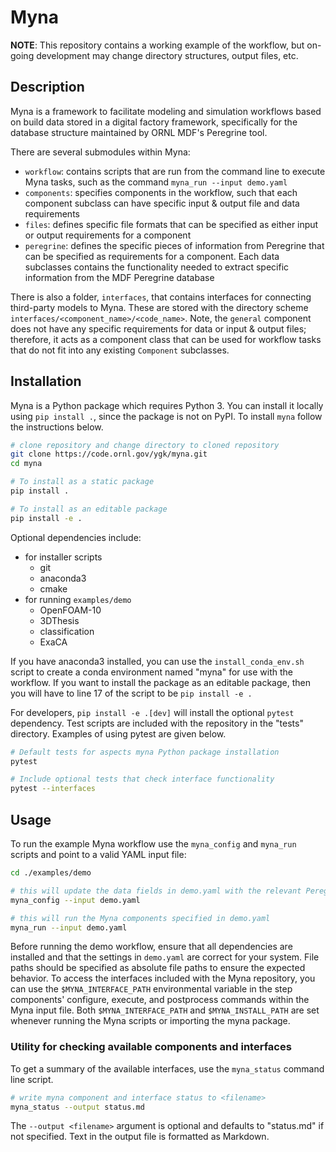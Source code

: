 # Myna

**NOTE**: This repository contains a working example of the workflow, but on-going development may change directory structures, output files, etc.

## Description

Myna is a framework to facilitate modeling and simulation workflows based on build data stored in a digital factory framework,
specifically for the database structure maintained by ORNL MDF's Peregrine tool.

There are several submodules within Myna:

- `workflow`: contains scripts that are run from the command line to execute Myna tasks, such as the command `myna_run --input demo.yaml`
- `components`: specifies components in the workflow, such that each component subclass can have specific input & output file and data requirements
- `files`: defines specific file formats that can be specified as either input or output requirements for a component
- `peregrine`: defines the specific pieces of information from Peregrine that can be specified as requirements for a component.
Each data subclasses contains the functionality needed to extract specific information from the MDF Peregrine database

There is also a folder, `interfaces`, that contains interfaces for connecting third-party models to Myna.
These are stored with the directory scheme `interfaces/<component_name>/<code_name>`. Note, the `general`
component does not have any specific requirements for data or input & output files; therefore,
it acts as a component class that can be used for workflow tasks that do not fit into any existing `Component` subclasses.

## Installation

Myna is a Python package which requires Python 3. You can install it locally using `pip install .`,
since the package is not on PyPI. To install `myna` follow the instructions below.

```bash
# clone repository and change directory to cloned repository
git clone https://code.ornl.gov/ygk/myna.git
cd myna

# To install as a static package 
pip install .

# To install as an editable package
pip install -e .
```

Optional dependencies include:

- for installer scripts
  - git
  - anaconda3
  - cmake
- for running `examples/demo`
  - OpenFOAM-10
  - 3DThesis
  - classification
  - ExaCA

If you have anaconda3 installed, you can use the `install_conda_env.sh`
script to create a conda environment named "myna" for use with
the workflow. If you want to install the package as an editable package,
then you will have to  line 17 of the script to be `pip install -e .`

For developers, `pip install -e .[dev]` will install the optional `pytest` dependency.
Test scripts are included with the repository in the "tests" directory. Examples of
using pytest are given below.

```bash
# Default tests for aspects myna Python package installation
pytest

# Include optional tests that check interface functionality
pytest --interfaces
```

## Usage

To run the example Myna workflow use the `myna_config` and `myna_run` scripts and point to a valid YAML input file:

```bash
cd ./examples/demo

# this will update the data fields in demo.yaml with the relevant Peregrine data
myna_config --input demo.yaml

# this will run the Myna components specified in demo.yaml
myna_run --input demo.yaml
```

Before running the demo workflow, ensure that all dependencies are installed and
that the settings in `demo.yaml` are correct for your system. File paths should
be specified as absolute file paths to ensure the expected behavior. To access the interfaces included
with the Myna repository, you can use the `$MYNA_INTERFACE_PATH` environmental variable
in the step components' configure, execute, and postprocess commands within the Myna input file. Both
`$MYNA_INTERFACE_PATH` and `$MYNA_INSTALL_PATH` are set whenever running the Myna scripts or importing
the myna package.

### Utility for checking available components and interfaces

To get a summary of the available interfaces, use the `myna_status` command line script.

```bash
# write myna component and interface status to <filename>
myna_status --output status.md
```

The `--output <filename>` argument is optional and defaults to "status.md" if not specified.
Text in the output file is formatted as Markdown.
